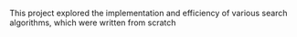 This project explored the implementation and efficiency of various search algorithms, which were written from scratch
